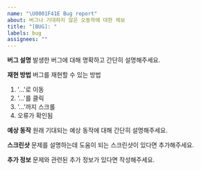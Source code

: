 ```yaml
---
name: "\U0001F41E Bug report"
about: 버그나 기대하지 않은 오동작에 대한 제보
title: "[BUG]: "
labels: bug
assignees: ""
---
```


**버그 설명**
발생한 버그에 대해 명확하고 간단히 설명해주세요.

**재현 방법**
버그를 재현할 수 있는 방법

1. '...'로 이동
2. '...'를 클릭
3. '...'까지 스크롤
4. 오류가 확인됨

**예상 동작**
원래 기대되는 예상 동작에 대해 간단히 설명해주세요.

**스크린샷**
문제를 설명하는데 도움이 되는 스크린샷이 있다면 추가해주세요.

**추가 정보**
문제와 관련된 추가 정보가 있다면 작성해주세요.
